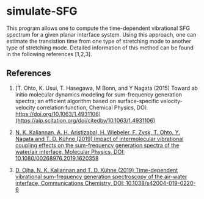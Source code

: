 # simulate-SFG
This program allows one to compute the time-dependent vibrational SFG spectrum for a given planar interface system. Using this approach, one can estimate the transistion time from one type of stretching mode to another type of stretching mode. Detailed information of this method can be found in the following references [1,2,3]. 

## References

1. [T. Ohto, K. Usui, T. Hasegawa, M Bonn, and Y Nagata
(2015)
Toward ab initio molecular dynamics modeling for sum-frequency generation spectra; an efficient algorithm based on surface-specific velocity-velocity correlation function,
Chemical Physics,
DOI: https://doi.org/10.1063/1.4931106](https://aip.scitation.org/doi/citedby/10.1063/1.4931106)


2. [N. K. Kaliannan, A. H. Aristizabal, H. Wiebeler, F. Zysk, T. Ohto, Y. Nagata and T. D. Kühne 
(2019)
Impact of intermolecular vibrational coupling effects on the sum-frequency generation spectra of the water/air interface,
Molecular Physics,
DOI: 10.1080/00268976.2019.1620358](https://www.tandfonline.com/doi/full/10.1080/00268976.2019.1620358)

3. [D. Ojha, N. K. Kaliannan and T. D. Kühne 
(2019)
Time-dependent vibrational sum-frequency generation spectroscopy of the air-water interface,
Communications Chemistry,
DOI: 10.1038/s42004-019-0220-6](https://doi.org/10.1038/s42004-019-0220-6)


